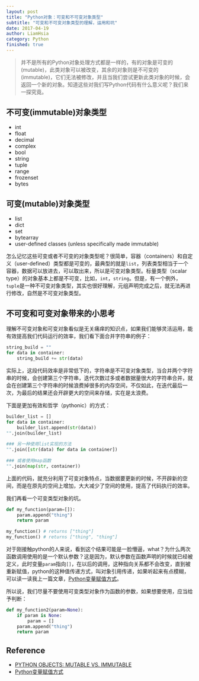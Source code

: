 ```yaml
---
layout: post
title: "Python对象：可变和不可变对象类型"
subtitle: "可变和不可变对象类型的理解，运用和坑"
date: 2017-04-19
author: LiamHsia
category: Python
finished: true
---
```


>并不是所有的Python对象处理方式都是一样的，有的对象是可变的(mutable)，此类对象可以被改变，其余的对象则是不可变的(immutable)，它们无法被修改，并且当我们尝试更新此类对象的时候，会返回一个新的对象。知道这些对我们写Python代码有什么意义呢？我们来一探究竟。

## 不可变(immutable)对象类型
- int
- float
- decimal
- complex
- bool
- string
- tuple
- range
- frozenset
- bytes

## 可变(mutable)对象类型
- list
- dict
- set
- bytearray
- user-defined classes (unless specifically made immutable)

怎么记忆这些可变或者不可变的对象类型呢？很简单，容器（containers）和自定义（user-defined）类型都是可变的，最典型的就是`list`，列表类型相当于一个容器，数据可以放进去，可以取出来，所以是可变对象类型。标量类型（scalar type）的对象基本上都是不可变，比如，`int`，`string`。但是，有一个例外，`tuple`是一种不可变对象类型，其实也很好理解，元组声明完成之后，就无法再进行修改，自然是不可变对象类型。

## 不可变和可变对象带来的小思考
理解不可变对象和可变对象看似是无关痛痒的知识点，如果我们能够灵活运用，能有效提高我们代码运行的效率，我们看下面合并字符串的例子：

```python
string_build = ""
for data in container:
    string_build += str(data)
```
实际上，这段代码效率是非常低下的，字符串是不可变对象类型，当合并两个字符串的时候，会创建第三个字符串，迭代次数过多或者数据量很大的字符串合并，就会在创建第三个字符串的时候浪费掉很多的内存空间，不仅如此，在迭代最后一次，为最后的结果还会开辟更大的空间来存储，实在是太浪费。

下面是更加有效和哲学（pythonic）的方式：
```python
builder_list = []
for data in container:
    builder_list.append(str(data))
"".join(builder_list)
 
### 另一种使用list实现的方法
"".join([str(data) for data in container])
 
### 或者使用map函数
"".join(map(str, container))
```
上面的代码，就充分利用了可变对象特点，当数据要更新的时候，不开辟新的空间，而是在原先的空间上增加，大大减少了空间的使用，提高了代码执行的效率。

我们再看一个可变类型对象的坑。
```python 
def my_function(param=[]):
    param.append("thing")
    return param
 
my_function() # returns ["thing"]
my_function() # returns ["thing", "thing"]
```
对于刚接触python的人来说，看到这个结果可能是一脸懵逼，what？为什么两次函数调用使用的是一个默认参数？这是因为，默认参数在函数声明的时候就已经被定义，此时变量`param`指向`[]`，在以后的调用，这种指向关系都不会改变，直到被重新赋值，python的这种值传递方式，叫对象引用传递，如果听起来有点模糊，可以读一读我上一篇文章，[Python变量赋值方式](http://www.blue7wings.com/python/Pythons-pass-by-object-reference.html)。

所以说，我们尽量不要使用可变类型对象作为函数的参数，如果想要使用，应当给予判断：

```python
def my_function2(param=None):
    if param is None:
        param = []
    param.append("thing")
    return param
```

## Reference
 - [PYTHON OBJECTS: MUTABLE VS. IMMUTABLE](https://codehabitude.com/2013/12/24/python-objects-mutable-vs-immutable/)
 - [Python变量赋值方式](http://www.blue7wings.com/python/Pythons-pass-by-object-reference.html)